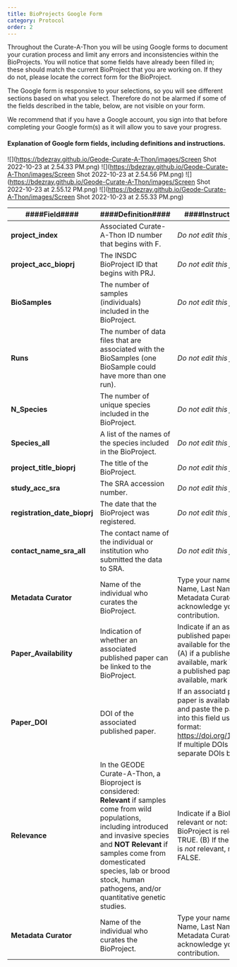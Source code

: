 ```yaml
---
title: BioProjects Google Form
category: Protocol
order: 2
---
```


Throughout the Curate-A-Thon you will be using Google forms to document your curation process and limit any errors and inconsistencies within the BioProjects. You will notice that some fields have already been filled in; these should match the current BioProject that you are working on. If they do not, please locate the correct form for the BioProject.

The Google form is responsive to your selections, so you will see different sections based on what you select. Therefore do not be alarmed if some of the fields described in the table, below, are not visible on your form.

We recommend that if you have a Google account, you sign into that before completing your Google form(s) as it will allow you to save your progress.

#### Explanation of Google form fields, including definitions and instructions.

![](https://bdezray.github.io/Geode-Curate-A-Thon/images/Screen Shot 2022-10-23 at 2.54.33 PM.png)
![](https://bdezray.github.io/Geode-Curate-A-Thon/images/Screen Shot 2022-10-23 at 2.54.56 PM.png)
![](https://bdezray.github.io/Geode-Curate-A-Thon/images/Screen Shot 2022-10-23 at 2.55.12 PM.png)
![](https://bdezray.github.io/Geode-Curate-A-Thon/images/Screen Shot 2022-10-23 at 2.55.33 PM.png)


| ####Field#### | ####Definition#### | ####Instructions#### |
| -- | ---- | -- |
| **project_index** | Associated Curate-A-Thon ID number that begins with F. | *Do not edit this field.* |
| **project_acc_bioprj** | The INSDC BioProject ID that begins with PRJ. | *Do not edit this field.* |
| **BioSamples** | The number of samples (individuals) included in the BioProject. | *Do not edit this field.* |
| **Runs** | The number of data files that are associated with the BioSamples (one BioSample could have more than one run).| *Do not edit this field.* |
| **N_Species** | The number of unique species included in the BioProject. | *Do not edit this field.* |
| **Species_all** | A list of the names of the species included in the BioProject. | *Do not edit this field.* |
| **project_title_bioprj** | The title of the BioProject. | *Do not edit this field.* |
| **study_acc_sra** | The SRA accession number. | *Do not edit this field.* |
| **registration_date_bioprj** | The date that the BioProject was registered. | *Do not edit this field.* |
| **contact_name_sra_all** | The contact name of the individual or institution who submitted the data to SRA. | *Do not edit this field.* |
| **Metadata Curator** | Name of the individual who curates the BioProject. | Type your name (First Name, Last Name) in the Metadata Curator field to acknowledge your contribution. |
| **Paper_Availability** | Indication of whether an associated published paper can be linked to the BioProject. | Indicate if an associated published paper is available for the BioProject: (A) if a published paper is available, mark TRUE. (B) if a published paper is *not* available, mark FALSE|
| **Paper_DOI** | DOI of the associated published paper.| If an associatd published paper is available, copy and paste the paper's DOI into this field using the format: https://doi.org/10.xxxxx/xx. If multiple DOIs exist, separate DOIs by a pipe (|).|
| **Relevance** | In the GEODE Curate-A-Thon, a Bioproject is considered: **Relevant** if samples come from wild populations, including introduced and invasive species and **NOT Relevant** if samples come from domesticated species, lab or brood stock, human pathogens, and/or quantitative genetic studies. | Indicate if a BioProject is relevant or not: (A) If the BioProject is relevant, mark TRUE. (B) If the BioProject is *not* relevant, mark FALSE. |
| **Metadata Curator** | Name of the individual who curates the BioProject. | Type your name (First Name, Last Name) in the Metadata Curator field to acknowledge your contribution. |
